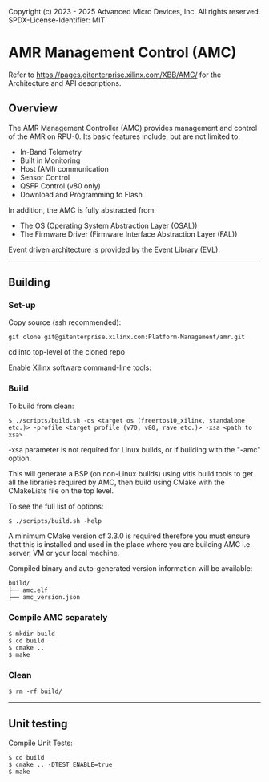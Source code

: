 Copyright (c) 2023 - 2025 Advanced Micro Devices, Inc. All rights reserved.
SPDX-License-Identifier: MIT

# AMR Management Control (AMC)

Refer to https://pages.gitenterprise.xilinx.com/XBB/AMC/ for the Architecture and API descriptions.

## Overview

The AMR Management Controller (AMC) provides management and control of the AMR on RPU-0. Its basic features include, but are not limited to:

- In-Band Telemetry
- Built in Monitoring
- Host (AMI) communication
- Sensor Control
- QSFP Control (v80 only)
- Download and Programming to Flash

In addition, the AMC is fully abstracted from:

- The OS (Operating System Abstraction Layer (OSAL))
- The Firmware Driver (Firmware Interface Abstraction Layer (FAL))

Event driven architecture is provided by the Event Library (EVL).


---

## Building

### Set-up

Copy source (ssh recommended):
```
git clone git@gitenterprise.xilinx.com:Platform-Management/amr.git
```
cd into top-level of the cloned repo

Enable Xilinx software command-line tools:

### Build

To build from clean:
```
$ ./scripts/build.sh -os <target os (freertos10_xilinx, standalone etc.)> -profile <target profile (v70, v80, rave etc.)> -xsa <path to xsa>
```
-xsa parameter is not required for Linux builds, or if building with the "-amc" option.

This will generate a BSP (on non-Linux builds) using vitis build tools to get all the libraries required by AMC, then build using CMake with the CMakeLists file on the top level.


To see the full list of options:
```
$ ./scripts/build.sh -help
```

A minimum CMake version of 3.3.0 is required therefore you must ensure that this is installed and used in the place where you are building AMC i.e. server, VM or your local machine.

Compiled binary and auto-generated version information will be available:
```
build/
├── amc.elf
├── amc_version.json
```

### Compile AMC separately

```
$ mkdir build
$ cd build
$ cmake ..
$ make
```

### Clean

```
$ rm -rf build/
```

---

## Unit testing

Compile Unit Tests:
```
$ cd build
$ cmake .. -DTEST_ENABLE=true
$ make
```
